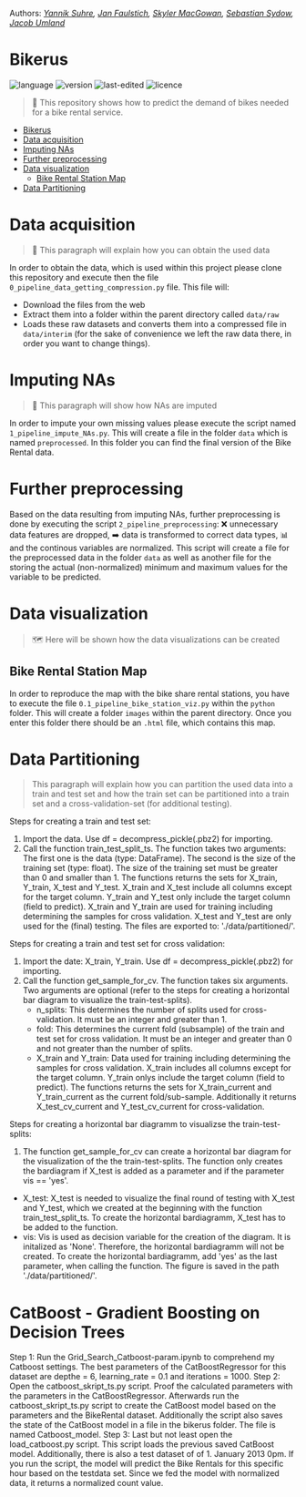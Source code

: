 Authors: *[Yannik Suhre](https://github.com/Estreuselito), [Jan Faulstich](https://github.com/TazTornadoo), [Skyler MacGowan](https://github.com/Schuyler-lab), [Sebastian Sydow](https://gitlab.com/sydow), [Jacob Umland](https://gitlab.com/jacobumland)*

# Bikerus

![language](https://img.shields.io/badge/language-Python%20%7C%20Docker-blue)
![version](https://img.shields.io/badge/version-v0.0.1-yellow)
![last-edited](https://img.shields.io/badge/last%20edited-02.11.2020-green)
![licence](https://img.shields.io/badge/licence-GPLv3-red)

> 🚴 This repository shows how to predict the demand of bikes needed for a bike rental service.

- [Bikerus](#bikerus)
- [Data acquisition](#data-acquisition)
- [Imputing NAs](#imputing-nas)
- [Further preprocessing](#further-preprocessing)
- [Data visualization](#data-visualization)
  - [Bike Rental Station Map](#bike-rental-station-map)
- [Data Partitioning](#data-partitioning)

# Data acquisition

> 💾 This paragraph will explain how you can obtain the used data

In order to obtain the data, which is used within this project please clone this repository and execute then the file `0_pipeline_data_getting_compression.py` file. This file will:
- Download the files from the web
- Extract them into a folder within the parent directory called `data/raw`
- Loads these raw datasets and converts them into a compressed file in `data/interim` (for the sake of convenience we left the raw data there, in order you want to change things).

# Imputing NAs

> 🥋 This paragraph will show how NAs are imputed

In order to impute your own missing values please execute the script named `1_pipeline_impute_NAs.py`. This will create a file in the folder `data` which is named `preprocessed`. In this folder you can find the final version of the Bike Rental data.

# Further preprocessing

Based on the data resulting from imputing NAs, further preprocessing is done by executing the script `2_pipeline_preprocessing`: ❌ unnecessary data features are dropped, ➡️ data is transformed to correct data types, 📊 and the continous variables are normalized. This script will create a file for the preprocessed data in the folder `data` as well as another file for the storing the actual (non-normalized) minimum and maximum values for the variable to be predicted.

# Data visualization

> 🗺️ Here will be shown how the data visualizations can be created

## Bike Rental Station Map

In order to reproduce the map with the bike share rental stations, you have to execute the file `0.1_pipeline_bike_station_viz.py` within the `python` folder. This will create a folder `images` within the parent directory. Once you enter this folder there should be an `.html` file, which contains this map.

# Data Partitioning

> This paragraph will explain how you can partition the used data into a train and test set and how the
train set can be partitioned into a train set and a cross-validation-set (for additional testing).

Steps for creating a train and test set:
1. Import the data. Use df = decompress_pickle(<path>.pbz2) for importing.
2. Call the function train_test_split_ts. 
    The function takes two arguments: The first one is the data (type: DataFrame). The second is the size of the training set (type: float). The size of the training set must be greater than 0 and smaller than 1.
    The functions returns the sets for X_train, Y_train, X_test and Y_test. X_train and X_test include all columns except for the target column. Y_train and Y_test only include the target column (field to predict). X_train and Y_train are used for training including determining the samples for cross validation. X_test and Y_test are only used for the (final) testing. The files are exported to: './data/partitioned/'.

Steps for creating a train and test set for cross validation:
1. Import the date: X_train, Y_train. Use df = decompress_pickle(<path>.pbz2) for importing.
2. Call the function get_sample_for_cv.
    The function takes six arguments. Two arguments are optional (refer to the steps for creating a horizontal bar diagram to visualize the train-test-splits). 
    - n_splits: This determines the number of splits used for cross-validation. It must be an integer and greater than 1.
    - fold: This determines the current fold (subsample) of the train and test set for cross validation.
      It must be an integer and greater than 0 and not greater than the number of splits.
    - X_train and Y_train: Data used for training including determining the samples for cross validation. X_train includes all columns except for the target column. Y_train onlys include the target column (field to predict).
    The functions returns the sets for X_train_current and Y_train_current as the current fold/sub-sample. Additionally it returns X_test_cv_current and Y_test_cv_current for cross-validation.

Steps for creating a horizontal bar diagramm to visualizse the train-test-splits:
1. The function get_sample_for_cv can create a horizontal bar diagram for the visualization of the
the train-test-splits. The function only creates the bardiagram if X_test is added as a parameter and if the parameter vis == 'yes'.
- X_test: X_test is needed to visualize the final round of testing with X_test and Y_test, which we created at the beginning with the function train_test_split_ts. To create the horizontal bardiagramm, X_test has to be added to the function.
- vis: Vis is used as decision variable for the creation of the diagram. It is initalized as 'None'. Therefore, the horizontal bardiagramm will not be created. To create the horizontal bardiagramm, add 'yes' as the last parameter, when calling the function. The figure is saved in the path './data/partitioned/'.

# CatBoost - Gradient Boosting on Decision Trees

Step 1: Run the Grid_Search_Catboost-param.ipynb to comprehend my Catboost settings. The best parameters of the CatBoostRegressor for this dataset are depthe = 6, learning_rate         = 0.1 and iterations = 1000. 
Step 2: Open the catboost_skript_ts.py script. Proof the calculated parameters with the parameters in the CatBoostRegressor. Afterwards run the catboost_skript_ts.py script to           create the CatBoost model based on the parameters and the BikeRental dataset. Additionally the script also saves the state of the CatBoost model in a file in the bikerus         folder. The file is named Catboost_model.
Step 3: Last but not least open the load_catboost.py script. This script loads the previous saved CatBoost model. Additionally, there is also a test dataset of of 1. January             2013 0pm. If you run the script, the model will predict the Bike Rentals for this specific hour based on the testdata set. Since we fed the model with normalized data,           it returns a normalized count value.
